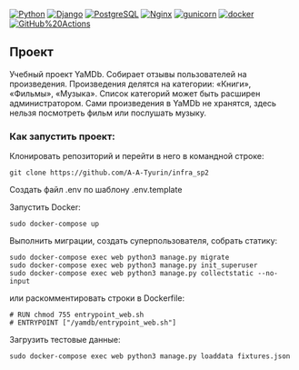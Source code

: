 [![Python](https://img.shields.io/badge/-Python-464646?style=flat-square&logo=Python)](https://www.python.org/)
[![Django](https://img.shields.io/badge/-Django-464646?style=flat-square&logo=Django)](https://www.djangoproject.com/)
[![PostgreSQL](https://img.shields.io/badge/-PostgreSQL-464646?style=flat-square&logo=PostgreSQL)](https://www.postgresql.org/)
[![Nginx](https://img.shields.io/badge/-NGINX-464646?style=flat-square&logo=NGINX)](https://nginx.org/ru/)
[![gunicorn](https://img.shields.io/badge/-gunicorn-464646?style=flat-square&logo=gunicorn)](https://gunicorn.org/)
[![docker](https://img.shields.io/badge/-Docker-464646?style=flat-square&logo=docker)](https://www.docker.com/)
[![GitHub%20Actions](https://img.shields.io/badge/-GitHub%20Actions-464646?style=flat-square&logo=GitHub%20actions)](https://github.com/features/actions)

## Проект

Учебный проект YaMDb. Cобирает отзывы пользователей на произведения. Произведения делятся на категории: «Книги», «Фильмы», «Музыка». Список категорий может быть расширен администратором. Сами произведения в YaMDb не хранятся, здесь нельзя посмотреть фильм или послушать музыку.

### Как запустить проект:

Клонировать репозиторий и перейти в него в командной строке:

```
git clone https://github.com/A-A-Tyurin/infra_sp2
```

Создать файл .env по шаблону .env.template

Запустить Docker:

```
sudo docker-compose up
```

Выполнить миграции, создать суперпользователя, собрать статику:
```
sudo docker-compose exec web python3 manage.py migrate
sudo docker-compose exec web python3 manage.py init_superuser
sudo docker-compose exec web python3 manage.py collectstatic --no-input
```
или раскомментировать строки в Dockerfile:
```
# RUN chmod 755 entrypoint_web.sh
# ENTRYPOINT ["/yamdb/entrypoint_web.sh"]
```

Загрузить тестовые данные:

```
sudo docker-compose exec web python3 manage.py loaddata fixtures.json
```
